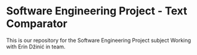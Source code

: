 # Software Engineering Project - Text Comparator
This is our repository for the Software Engineering Project subject
Working with Erin Džinić in team.
